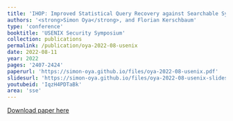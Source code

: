 ```yaml
---
title: 'IHOP: Improved Statistical Query Recovery against Searchable Symmetric Encryption through Quadratic Optimization'
authors: '<strong>Simon Oya</strong>, and Florian Kerschbaum'
type: 'conference'
booktitle: 'USENIX Security Symposium'
collection: publications
permalink: /publication/oya-2022-08-usenix
date: 2022-08-11
year: 2022
pages: '2407-2424'
paperurl: 'https://simon-oya.github.io/files/oya-2022-08-usenix.pdf'
slidesurl: 'https://simon-oya.github.io/files/oya-2022-08-usenix-slides.pdf'
youtubeid: 'IqzH4PDTaBk'
area: 'sse'
---
```


[Download paper here](http://simon-oya.github.io/files/oya-2022-08-usenix.pdf)
